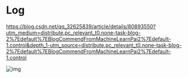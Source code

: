 # Log

https://blog.csdn.net/qq_32625839/article/details/80893550?utm_medium=distribute.pc_relevant_t0.none-task-blog-2%7Edefault%7EBlogCommendFromMachineLearnPai2%7Edefault-1.control&depth_1-utm_source=distribute.pc_relevant_t0.none-task-blog-2%7Edefault%7EBlogCommendFromMachineLearnPai2%7Edefault-1.control

![img](https://img-blog.csdn.net/20180703095340757?watermark/2/text/aHR0cHM6Ly9ibG9nLmNzZG4ubmV0L3FxXzMyNjI1ODM5/font/5a6L5L2T/fontsize/400/fill/I0JBQkFCMA==/dissolve/70)